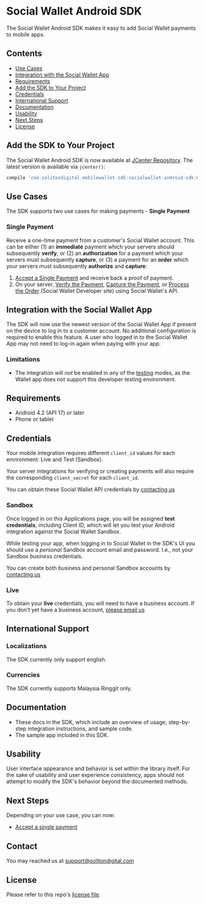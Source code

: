 Social Wallet Android SDK
==================

The Social Wallet Android SDK makes it easy to add Social Wallet payments to mobile apps.
## Contents

- [Use Cases](#use-cases)
- [Integration with the Social Wallet App](#integration-with-the-social-wallet-app)
- [Requirements](#requirements)
- [Add the SDK to Your Project](#add-the-sdk-to-your-project)
- [Credentials](#credentials)
- [International Support](#international-support)
- [Documentation](#documentation)
- [Usability](#usability)
- [Next Steps](#next-steps)
- [License](#license)

## Add the SDK to Your Project

The Social Wallet Android SDK is now available at [JCenter Repository](https://bintray.com/solitondigital/com.solitondigital.mobilewallet.sdk). The latest version is available via `jcenter()`:

```groovy
compile 'com.solitondigital.mobilewallet.sdk:socialwallet-android-sdk:0.0.1'
```


## Use Cases

The SDK supports two use cases for making payments - **Single Payment**


### Single Payment

Receive a one-time payment from a customer's Social Wallet account. This can be either (1) an **immediate** payment which your servers should subsequently **verify**, or (2) an **authorization** for a payment which your servers must subsequently **capture**, or (3) a payment for an **order** which your servers must subsequently **authorize** and **capture**:

1. [Accept a Single Payment](docs/single_payment.md) and receive back a proof of payment.
2. On your server, [Verify the Payment](https://docs.google.com/document/d/1zg92PCq_8by1ZGDWMhFD6kAC-_Irrq88iNyCL79M_m4/edit?usp=sharing), [Capture the Payment](https://docs.google.com/document/d/1zg92PCq_8by1ZGDWMhFD6kAC-_Irrq88iNyCL79M_m4/edit?usp=sharing), or [Process the Order](https://docs.google.com/document/d/1zg92PCq_8by1ZGDWMhFD6kAC-_Irrq88iNyCL79M_m4/edit?usp=sharing) (Social Wallet Developer site) using Social Wallet's API.

## Integration with the Social Wallet App

The SDK will now use the newest version of the Social Wallet App if present on the device to log in to a customer account.  No additional configuration is required to enable this feature. A user who logged in to the Social Wallet App may not need to log-in again when paying with your app.

### Limitations

* The integration will _not_ be enabled in any of the [testing](#testing) modes, as the Wallet app does not support this developer testing environment.

## Requirements

* Android 4.2 (API 17) or later
* Phone or tablet

## Credentials

Your mobile integration requires different `client_id` values for each environment: Live and Test (Sandbox).

Your server integrations for verifying or creating payments will also require the corresponding `client_secret` for each `client_id`.

You can obtain these Social Wallet API credentials by [contacting us](#contact)

### Sandbox

Once logged in on this Applications page, you will be assigned **test credentials**, including Client ID, which will let you test your Android integration against the Social Wallet Sandbox.

While testing your app, when logging in to Social Wallet in the SDK's UI you should use a *personal* Sandbox account email and password. I.e., not your Sandbox *business* credentials.

You can create both business and personal Sandbox accounts by [contacting us](#contact)

### Live

To obtain your **live** credentials, you will need to have a business account. If you don't yet have a business account, [please email us](#contact)


## International Support

### Localizations

The SDK currently only support english.

### Currencies

The SDK currently supports Malaysia Ringgit only.


## Documentation

* These docs in the SDK, which include an overview of usage, step-by-step integration instructions, and sample code.
* The sample app included in this SDK.


## Usability

User interface appearance and behavior is set within the library itself. For the sake of usability and user experience consistency, apps should not attempt to modify the SDK's behavior beyond the documented methods.


## Next Steps

Depending on your use case, you can now:

* [Accept a single payment](docs/single_payment.md)

## Contact

You may reached us at support@solitondigital.com


## License

Please refer to this repo's [license file](LICENSE).

